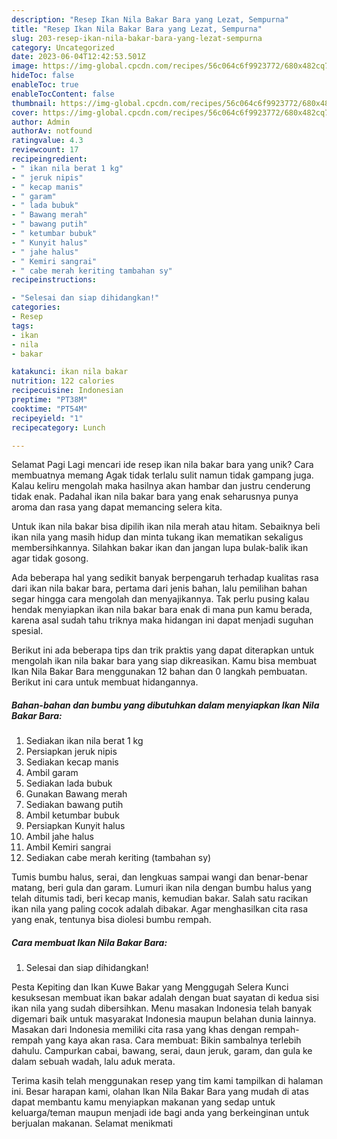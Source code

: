 ```yaml
---
description: "Resep Ikan Nila Bakar Bara yang Lezat, Sempurna"
title: "Resep Ikan Nila Bakar Bara yang Lezat, Sempurna"
slug: 203-resep-ikan-nila-bakar-bara-yang-lezat-sempurna
category: Uncategorized
date: 2023-06-04T12:42:53.501Z
image: https://img-global.cpcdn.com/recipes/56c064c6f9923772/680x482cq70/ikan-nila-bakar-bara-foto-resep-utama.jpg
hideToc: false
enableToc: true
enableTocContent: false
thumbnail: https://img-global.cpcdn.com/recipes/56c064c6f9923772/680x482cq70/ikan-nila-bakar-bara-foto-resep-utama.jpg
cover: https://img-global.cpcdn.com/recipes/56c064c6f9923772/680x482cq70/ikan-nila-bakar-bara-foto-resep-utama.jpg
author: Admin
authorAv: notfound
ratingvalue: 4.3
reviewcount: 17
recipeingredient:
- " ikan nila berat 1 kg"
- " jeruk nipis"
- " kecap manis"
- " garam"
- " lada bubuk"
- " Bawang merah"
- " bawang putih"
- " ketumbar bubuk"
- " Kunyit halus"
- " jahe halus"
- " Kemiri sangrai"
- " cabe merah keriting tambahan sy"
recipeinstructions:

- "Selesai dan siap dihidangkan!"
categories:
- Resep
tags:
- ikan
- nila
- bakar

katakunci: ikan nila bakar 
nutrition: 122 calories
recipecuisine: Indonesian
preptime: "PT38M"
cooktime: "PT54M"
recipeyield: "1"
recipecategory: Lunch

---
```



Selamat Pagi Lagi mencari ide resep ikan nila bakar bara yang unik? Cara membuatnya memang Agak tidak terlalu sulit namun tidak gampang juga. Kalau keliru mengolah maka hasilnya akan hambar dan justru cenderung tidak enak. Padahal ikan nila bakar bara yang enak seharusnya punya aroma dan rasa yang dapat memancing selera kita.


Untuk ikan nila bakar bisa dipilih ikan nila merah atau hitam. Sebaiknya beli ikan nila yang masih hidup dan minta tukang ikan mematikan sekaligus membersihkannya. Silahkan bakar ikan dan jangan lupa bulak-balik ikan agar tidak gosong.

Ada beberapa hal yang sedikit banyak berpengaruh terhadap kualitas rasa dari ikan nila bakar bara, pertama dari jenis bahan, lalu pemilihan bahan segar hingga cara mengolah dan menyajikannya. Tak perlu pusing kalau hendak menyiapkan ikan nila bakar bara enak di mana pun kamu berada, karena asal sudah tahu triknya maka hidangan ini dapat menjadi suguhan spesial.


Berikut ini ada beberapa tips dan trik praktis yang dapat diterapkan untuk mengolah ikan nila bakar bara yang siap dikreasikan. Kamu bisa membuat Ikan Nila Bakar Bara menggunakan 12 bahan dan 0 langkah pembuatan. Berikut ini cara untuk membuat hidangannya.

<!--inarticleads1-->

##### Bahan-bahan dan bumbu yang dibutuhkan dalam menyiapkan Ikan Nila Bakar Bara:

1. Sediakan  ikan nila berat 1 kg
1. Persiapkan  jeruk nipis
1. Sediakan  kecap manis
1. Ambil  garam
1. Sediakan  lada bubuk
1. Gunakan  Bawang merah
1. Sediakan  bawang putih
1. Ambil  ketumbar bubuk
1. Persiapkan  Kunyit halus
1. Ambil  jahe halus
1. Ambil  Kemiri sangrai
1. Sediakan  cabe merah keriting (tambahan sy)


Tumis bumbu halus, serai, dan lengkuas sampai wangi dan benar-benar matang, beri gula dan garam. Lumuri ikan nila dengan bumbu halus yang telah ditumis tadi, beri kecap manis, kemudian bakar. Salah satu racikan ikan nila yang paling cocok adalah dibakar. Agar menghasilkan cita rasa yang enak, tentunya bisa diolesi bumbu rempah. 

<!--inarticleads2-->

##### Cara membuat Ikan Nila Bakar Bara:


1. Selesai dan siap dihidangkan!

Pesta Kepiting dan Ikan Kuwe Bakar yang Menggugah Selera Kunci kesuksesan membuat ikan bakar adalah dengan buat sayatan di kedua sisi ikan nila yang sudah dibersihkan. Menu masakan Indonesia telah banyak digemari baik untuk masyarakat Indonesia maupun belahan dunia lainnya. Masakan dari Indonesia memiliki cita rasa yang khas dengan rempah-rempah yang kaya akan rasa. Cara membuat: Bikin sambalnya terlebih dahulu. Campurkan cabai, bawang, serai, daun jeruk, garam, dan gula ke dalam sebuah wadah, lalu aduk merata. 

Terima kasih telah menggunakan resep yang tim kami tampilkan di halaman ini. Besar harapan kami, olahan Ikan Nila Bakar Bara yang mudah di atas dapat membantu kamu menyiapkan makanan yang sedap untuk keluarga/teman maupun menjadi ide bagi anda yang berkeinginan untuk berjualan makanan. Selamat menikmati
